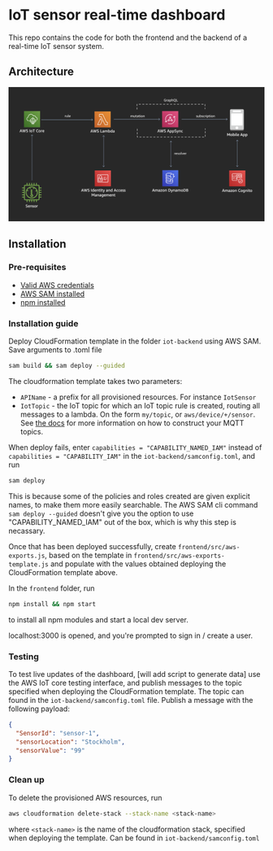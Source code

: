 # IoT sensor real-time dashboard

This repo contains the code for both the frontend and the backend of a real-time IoT sensor system.

## Architecture

![IoT sensor architecture](./images/iot-sensor-architecture.png)

## Installation

### Pre-requisites

- [Valid AWS credentials](https://aws.amazon.com/premiumsupport/knowledge-center/create-and-activate-aws-account/)
- [AWS SAM installed](https://docs.aws.amazon.com/serverless-application-model/latest/developerguide/serverless-sam-cli-install.html)
- [npm installed](https://nodejs.org/en/download/)

### Installation guide

Deploy CloudFormation template in the folder `iot-backend` using AWS SAM. Save arguments to .toml file

```bash
sam build && sam deploy --guided
```

The cloudformation template takes two parameters:

- `APIName` - a prefix for all provisioned resources. For instance `IotSensor`
- `IotTopic` - the IoT topic for which an IoT topic rule is created, routing all messages to a lambda. On the form `my/topic`, or `aws/device/+/sensor`. See [the docs](https://docs.aws.amazon.com/iot/latest/developerguide/topics.html) for more information on how to construct your MQTT topics.

When deploy fails, enter `capabilities = "CAPABILITY_NAMED_IAM"` instead of `capabilities = "CAPABILITY_IAM"` in the `iot-backend/samconfig.toml`, and run

```bash
sam deploy
```

This is because some of the policies and roles created are given explicit names, to make them more easily searchable. The AWS SAM cli command `sam deploy --guided` doesn't give you the option to use "CAPABILITY_NAMED_IAM" out of the box, which is why this step is necassary.

Once that has been deployed successfully, create `frontend/src/aws-exports.js`, based on the template in `frontend/src/aws-exports-template.js` and populate with the values obtained deploying the CloudFormation template above.

In the `frontend` folder, run

```bash
npm install && npm start
```

to install all npm modules and start a local dev server.

localhost:3000 is opened, and you're prompted to sign in / create a user.

### Testing

To test live updates of the dashboard,
[will add script to generate data] use the AWS IoT core testing interface, and publish messages to the topic specified when deploying the CloudFormation template. The topic can found in the `iot-backend/samconfig.toml` file. Publish a message with the following payload:

```json
{
  "SensorId": "sensor-1",
  "sensorLocation": "Stockholm",
  "sensorValue": "99"
}
```

### Clean up

To delete the provisioned AWS resources, run

```bash
aws cloudformation delete-stack --stack-name <stack-name>
```

where `<stack-name>` is the name of the cloudformation stack, specified when deploying the template. Can be found in `iot-backend/samconfig.toml`

